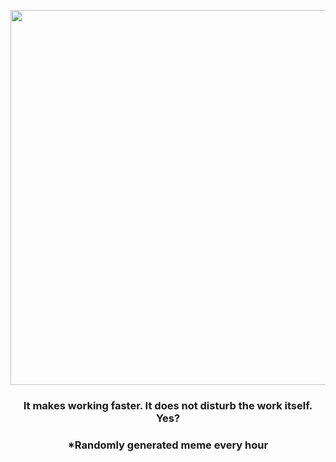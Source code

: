 <p align="center">
        <img src="https://i.redd.it/yvzpy7ooq7y91.gif" width="600" height="600">
        </p>
        <h3 align="center">It makes working faster. It does not disturb the work itself. Yes?</h3>
        <h3 align="center">*Randomly generated meme every hour</h3>
    